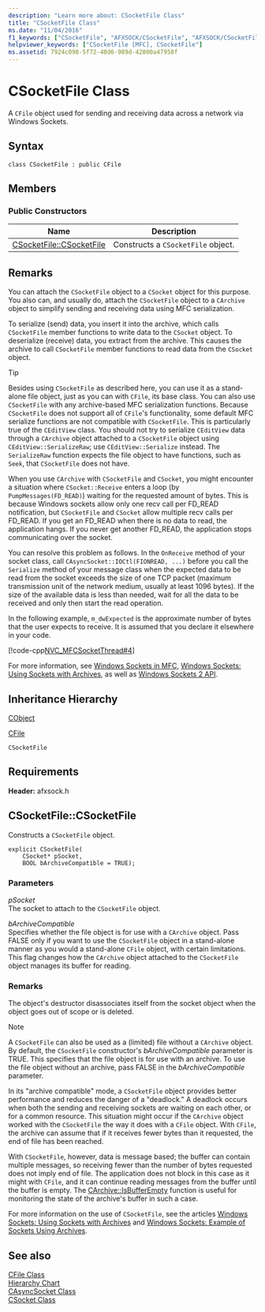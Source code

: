 ```yaml
---
description: "Learn more about: CSocketFile Class"
title: "CSocketFile Class"
ms.date: "11/04/2016"
f1_keywords: ["CSocketFile", "AFXSOCK/CSocketFile", "AFXSOCK/CSocketFile::CSocketFile"]
helpviewer_keywords: ["CSocketFile [MFC], CSocketFile"]
ms.assetid: 7924c098-5f72-40d6-989d-42800a47958f
---
```

# CSocketFile Class

A `CFile` object used for sending and receiving data across a network via Windows Sockets.

## Syntax

```
class CSocketFile : public CFile
```

## Members

### Public Constructors

|Name|Description|
|----------|-----------------|
|[CSocketFile::CSocketFile](#csocketfile)|Constructs a `CSocketFile` object.|

## Remarks

You can attach the `CSocketFile` object to a `CSocket` object for this purpose. You also can, and usually do, attach the `CSocketFile` object to a `CArchive` object to simplify sending and receiving data using MFC serialization.

To serialize (send) data, you insert it into the archive, which calls `CSocketFile` member functions to write data to the `CSocket` object. To deserialize (receive) data, you extract from the archive. This causes the archive to call `CSocketFile` member functions to read data from the `CSocket` object.

> [!TIP]
> Besides using `CSocketFile` as described here, you can use it as a stand-alone file object, just as you can with `CFile`, its base class. You can also use `CSocketFile` with any archive-based MFC serialization functions. Because `CSocketFile` does not support all of `CFile`'s functionality, some default MFC serialize functions are not compatible with `CSocketFile`. This is particularly true of the `CEditView` class. You should not try to serialize `CEditView` data through a `CArchive` object attached to a `CSocketFile` object using `CEditView::SerializeRaw`; use `CEditView::Serialize` instead. The `SerializeRaw` function expects the file object to have functions, such as `Seek`, that `CSocketFile` does not have.

When you use `CArchive` with `CSocketFile` and `CSocket`, you might encounter a situation where `CSocket::Receive` enters a loop (by `PumpMessages(FD_READ)`) waiting for the requested amount of bytes. This is because Windows sockets allow only one recv call per FD_READ notification, but `CSocketFile` and `CSocket` allow multiple recv calls per FD_READ. If you get an FD_READ when there is no data to read, the application hangs. If you never get another FD_READ, the application stops communicating over the socket.

You can resolve this problem as follows. In the `OnReceive` method of your socket class, call `CAsyncSocket::IOCtl(FIONREAD, ...)` before you call the `Serialize` method of your message class when the expected data to be read from the socket exceeds the size of one TCP packet (maximum transmission unit of the network medium, usually at least 1096 bytes). If the size of the available data is less than needed, wait for all the data to be received and only then start the read operation.

In the following example, `m_dwExpected` is the approximate number of bytes that the user expects to receive. It is assumed that you declare it elsewhere in your code.

[!code-cpp[NVC_MFCSocketThread#4](../../mfc/reference/codesnippet/cpp/csocketfile-class_1.cpp)]

For more information, see [Windows Sockets in MFC](../../mfc/windows-sockets-in-mfc.md), [Windows Sockets: Using Sockets with Archives](../../mfc/windows-sockets-using-sockets-with-archives.md), as well as [Windows Sockets 2 API](/windows/win32/WinSock/windows-sockets-start-page-2).

## Inheritance Hierarchy

[CObject](../../mfc/reference/cobject-class.md)

[CFile](../../mfc/reference/cfile-class.md)

`CSocketFile`

## Requirements

**Header:** afxsock.h

## <a name="csocketfile"></a> CSocketFile::CSocketFile

Constructs a `CSocketFile` object.

```
explicit CSocketFile(
    CSocket* pSocket,
    BOOL bArchiveCompatible = TRUE);
```

### Parameters

*pSocket*<br/>
The socket to attach to the `CSocketFile` object.

*bArchiveCompatible*<br/>
Specifies whether the file object is for use with a `CArchive` object. Pass FALSE only if you want to use the `CSocketFile` object in a stand-alone manner as you would a stand-alone `CFile` object, with certain limitations. This flag changes how the `CArchive` object attached to the `CSocketFile` object manages its buffer for reading.

### Remarks

The object's destructor disassociates itself from the socket object when the object goes out of scope or is deleted.

> [!NOTE]
> A `CSocketFile` can also be used as a (limited) file without a `CArchive` object. By default, the `CSocketFile` constructor's *bArchiveCompatible* parameter is TRUE. This specifies that the file object is for use with an archive. To use the file object without an archive, pass FALSE in the *bArchiveCompatible* parameter.

In its "archive compatible" mode, a `CSocketFile` object provides better performance and reduces the danger of a "deadlock." A deadlock occurs when both the sending and receiving sockets are waiting on each other, or for a common resource. This situation might occur if the `CArchive` object worked with the `CSocketFile` the way it does with a `CFile` object. With `CFile`, the archive can assume that if it receives fewer bytes than it requested, the end of file has been reached.

With `CSocketFile`, however, data is message based; the buffer can contain multiple messages, so receiving fewer than the number of bytes requested does not imply end of file. The application does not block in this case as it might with `CFile`, and it can continue reading messages from the buffer until the buffer is empty. The [CArchive::IsBufferEmpty](../../mfc/reference/carchive-class.md#isbufferempty) function is useful for monitoring the state of the archive's buffer in such a case.

For more information on the use of `CSocketFile`, see the articles [Windows Sockets: Using Sockets with Archives](../../mfc/windows-sockets-using-sockets-with-archives.md) and [Windows Sockets: Example of Sockets Using Archives](../../mfc/windows-sockets-example-of-sockets-using-archives.md).

## See also

[CFile Class](../../mfc/reference/cfile-class.md)<br/>
[Hierarchy Chart](../../mfc/hierarchy-chart.md)<br/>
[CAsyncSocket Class](../../mfc/reference/casyncsocket-class.md)<br/>
[CSocket Class](../../mfc/reference/csocket-class.md)
